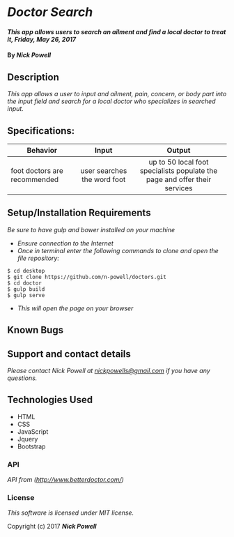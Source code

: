 # _Doctor Search_

#### _This app allows users to search an ailment and find a local doctor to treat it, Friday, May 26, 2017_

#### By _**Nick Powell**_

## Description

_This app allows a user to input and ailment, pain, concern, or body part into the input field and search for a local doctor who specializes in searched input._

## Specifications:

| Behavior |  Input   |  Output  |
|----------|:--------:|:--------:|
|foot doctors are recommended| user searches the word foot | up to 50 local foot specialists populate the page and offer their services |

## Setup/Installation Requirements
_Be sure to have gulp and bower installed on your machine_

* _Ensure connection to the Internet_
* _Once in terminal enter the following commands to clone and open the file repository:_
```
$ cd desktop
$ git clone https://github.com/n-powell/doctors.git
$ cd doctor
$ gulp build
$ gulp serve
```
* _This will open the page on your browser_

## Known Bugs


## Support and contact details

_Please contact Nick Powell at nickpowells@gmail.com if you have any questions._

## Technologies Used

* HTML
* CSS
* JavaScript
* Jquery
* Bootstrap


### API

*API from (http://www.betterdoctor.com/)*

### License

*This software is licensed under MIT license.*

Copyright (c) 2017 **_Nick Powell_**
